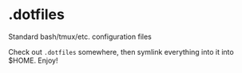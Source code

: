 # .dotfiles
Standard bash/tmux/etc. configuration files

Check out `.dotfiles` somewhere, then symlink everything into it into $HOME. Enjoy!
